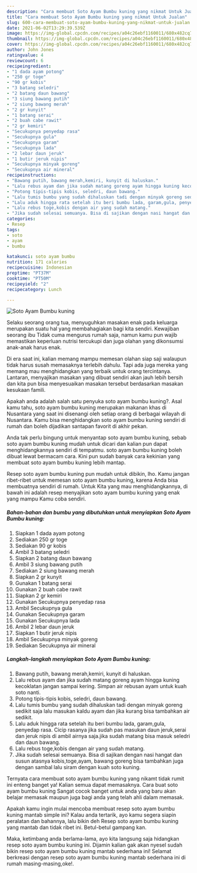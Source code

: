 ```yaml
---
description: "Cara membuat Soto Ayam Bumbu kuning yang nikmat Untuk Jualan"
title: "Cara membuat Soto Ayam Bumbu kuning yang nikmat Untuk Jualan"
slug: 600-cara-membuat-soto-ayam-bumbu-kuning-yang-nikmat-untuk-jualan
date: 2021-06-02T13:29:39.539Z
image: https://img-global.cpcdn.com/recipes/a04c26ebf1160011/680x482cq70/soto-ayam-bumbu-kuning-foto-resep-utama.jpg
thumbnail: https://img-global.cpcdn.com/recipes/a04c26ebf1160011/680x482cq70/soto-ayam-bumbu-kuning-foto-resep-utama.jpg
cover: https://img-global.cpcdn.com/recipes/a04c26ebf1160011/680x482cq70/soto-ayam-bumbu-kuning-foto-resep-utama.jpg
author: John Jones
ratingvalue: 4
reviewcount: 6
recipeingredient:
- "1 dada ayam potong"
- "250 gr toge"
- "90 gr kobis"
- "3 batang seledri"
- "2 batang daun bawang"
- "3 siung bawang putih"
- "2 siung bawang merah"
- "2 gr kunyit"
- "1 batang serai"
- "2 buah cabe rawit"
- "2 gr kemiri"
- "Secukupnya penyedap rasa"
- "Secukupnya gula"
- "Secukupnya garam"
- "Secukupnya lada"
- "2 lebar daun jeruk"
- "1 butir jeruk nipis"
- "Secukupnya minyak goreng"
- "Secukupnya air mineral"
recipeinstructions:
- "Bawang putih, bawang merah,kemiri, kunyit di haluskan."
- "Lalu rebus ayam dan jika sudah matang goreng ayam hingga kuning kecoklatan jangan sampai kering. Simpan air rebusan ayam untuk kuah soto nanti."
- "Potong tipis-tipis kobis, seledri, daun bawang."
- "Lalu tumis bumbu yang sudah dihaluskan tadi dengan minyak goreng sedikit saja lalu masukan kaldu ayam dan jika kurang bisa tambahkan air sedikit."
- "Lalu aduk hingga rata setelah itu beri bumbu lada, garam,gula, penyedap rasa. Cicip rasanya jika sudah pas masukan daun jeruk,serai dan jeruk nipis di ambil airnya saja.jika sudah matang bisa masuk seledri dan daun bawang."
- "Lalu rebus toge,kobis dengan air yang sudah matang."
- "Jika sudah selesai semuanya. Bisa di sajikan dengan nasi hangat dan susun atasnya kobis,toge,ayam, bawang goreng bisa tambahkan juga dengan sambal lalu siram dengan kuah soto kuning."
categories:
- Resep
tags:
- soto
- ayam
- bumbu

katakunci: soto ayam bumbu 
nutrition: 171 calories
recipecuisine: Indonesian
preptime: "PT37M"
cooktime: "PT50M"
recipeyield: "2"
recipecategory: Lunch

---
```



![Soto Ayam Bumbu kuning](https://img-global.cpcdn.com/recipes/a04c26ebf1160011/680x482cq70/soto-ayam-bumbu-kuning-foto-resep-utama.jpg)

Selaku seorang orang tua, menyuguhkan masakan enak pada keluarga merupakan suatu hal yang membahagiakan bagi kita sendiri. Kewajiban seorang ibu Tidak cuma mengurus rumah saja, namun kamu pun wajib memastikan keperluan nutrisi tercukupi dan juga olahan yang dikonsumsi anak-anak harus enak.

Di era  saat ini, kalian memang mampu memesan olahan siap saji walaupun tidak harus susah memasaknya terlebih dahulu. Tapi ada juga mereka yang memang mau menghidangkan yang terbaik untuk orang tercintanya. Lantaran, menyajikan masakan yang dibuat sendiri akan jauh lebih bersih dan kita pun bisa menyesuaikan masakan tersebut berdasarkan masakan kesukaan famili. 



Apakah anda adalah salah satu penyuka soto ayam bumbu kuning?. Asal kamu tahu, soto ayam bumbu kuning merupakan makanan khas di Nusantara yang saat ini disenangi oleh setiap orang di berbagai wilayah di Nusantara. Kamu bisa menghidangkan soto ayam bumbu kuning sendiri di rumah dan boleh dijadikan santapan favorit di akhir pekan.

Anda tak perlu bingung untuk menyantap soto ayam bumbu kuning, sebab soto ayam bumbu kuning mudah untuk dicari dan kalian pun dapat menghidangkannya sendiri di tempatmu. soto ayam bumbu kuning boleh dibuat lewat bermacam cara. Kini pun sudah banyak cara kekinian yang membuat soto ayam bumbu kuning lebih mantap.

Resep soto ayam bumbu kuning pun mudah untuk dibikin, lho. Kamu jangan ribet-ribet untuk memesan soto ayam bumbu kuning, karena Anda bisa membuatnya sendiri di rumah. Untuk Kita yang mau menghidangkannya, di bawah ini adalah resep menyajikan soto ayam bumbu kuning yang enak yang mampu Kamu coba sendiri.

<!--inarticleads1-->

##### Bahan-bahan dan bumbu yang dibutuhkan untuk menyiapkan Soto Ayam Bumbu kuning:

1. Siapkan 1 dada ayam potong
1. Sediakan 250 gr toge
1. Sediakan 90 gr kobis
1. Ambil 3 batang seledri
1. Siapkan 2 batang daun bawang
1. Ambil 3 siung bawang putih
1. Sediakan 2 siung bawang merah
1. Siapkan 2 gr kunyit
1. Gunakan 1 batang serai
1. Gunakan 2 buah cabe rawit
1. Siapkan 2 gr kemiri
1. Gunakan Secukupnya penyedap rasa
1. Ambil Secukupnya gula
1. Gunakan Secukupnya garam
1. Gunakan Secukupnya lada
1. Ambil 2 lebar daun jeruk
1. Siapkan 1 butir jeruk nipis
1. Ambil Secukupnya minyak goreng
1. Sediakan Secukupnya air mineral




<!--inarticleads2-->

##### Langkah-langkah menyiapkan Soto Ayam Bumbu kuning:

1. Bawang putih, bawang merah,kemiri, kunyit di haluskan.
1. Lalu rebus ayam dan jika sudah matang goreng ayam hingga kuning kecoklatan jangan sampai kering. Simpan air rebusan ayam untuk kuah soto nanti.
1. Potong tipis-tipis kobis, seledri, daun bawang.
1. Lalu tumis bumbu yang sudah dihaluskan tadi dengan minyak goreng sedikit saja lalu masukan kaldu ayam dan jika kurang bisa tambahkan air sedikit.
1. Lalu aduk hingga rata setelah itu beri bumbu lada, garam,gula, penyedap rasa. Cicip rasanya jika sudah pas masukan daun jeruk,serai dan jeruk nipis di ambil airnya saja.jika sudah matang bisa masuk seledri dan daun bawang.
1. Lalu rebus toge,kobis dengan air yang sudah matang.
1. Jika sudah selesai semuanya. Bisa di sajikan dengan nasi hangat dan susun atasnya kobis,toge,ayam, bawang goreng bisa tambahkan juga dengan sambal lalu siram dengan kuah soto kuning.




Ternyata cara membuat soto ayam bumbu kuning yang nikamt tidak rumit ini enteng banget ya! Kalian semua dapat memasaknya. Cara buat soto ayam bumbu kuning Sangat cocok banget untuk anda yang baru akan belajar memasak maupun juga bagi anda yang telah ahli dalam memasak.

Apakah kamu ingin mulai mencoba membuat resep soto ayam bumbu kuning mantab simple ini? Kalau anda tertarik, ayo kamu segera siapin peralatan dan bahannya, lalu bikin deh Resep soto ayam bumbu kuning yang mantab dan tidak ribet ini. Betul-betul gampang kan. 

Maka, ketimbang anda berlama-lama, ayo kita langsung saja hidangkan resep soto ayam bumbu kuning ini. Dijamin kalian gak akan nyesel sudah bikin resep soto ayam bumbu kuning mantab sederhana ini! Selamat berkreasi dengan resep soto ayam bumbu kuning mantab sederhana ini di rumah masing-masing,oke!.

